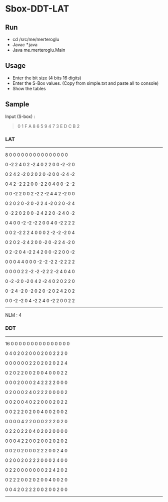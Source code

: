 # Sbox-DDT-LAT

## Run

* cd /src/me/merteroglu
* Javac *.java
* Java me.merteroglu.Main

## Usage

* Enter the bit size (4 bits 16 digits)
* Enter the S-Box values. (Copy from simple.txt and paste all to console)
* Show the tables

## Sample

Input (S-box) :

> 0
  1
  F
  A
  8
  6
  5
  9
  4
  7
  3
  E
  D
  C
  B
  2
  
### LAT 

----
8	0	0	0	0	0	0	0	0	0	0	0	0	0	0	0
	
0	-2	2	4	0	2	-2	4	0	2	2	0	0	-2	-2	0	

0	2	4	2	-2	0	2	0	2	0	-2	0	0	-2	4	-2	

0	4	2	-2	2	2	0	0	-2	2	0	4	0	0	-2	-2	

0	0	-2	2	0	0	2	-2	2	-2	4	4	2	-2	0	0	

0	2	0	2	0	-2	0	-2	2	4	-2	0	2	0	-2	4	

0	-2	2	0	2	0	0	-2	4	2	2	0	-2	4	0	-2	

0	4	0	0	-2	-2	-2	2	0	0	4	0	-2	2	2	2	

0	0	2	-2	2	2	4	0	0	0	2	-2	-2	-2	0	4	

0	2	0	2	-2	4	2	0	0	-2	0	-2	2	4	-2	0	

0	2	-2	0	4	-2	2	4	2	0	0	-2	2	0	0	-2	

0	0	0	4	4	0	0	0	-2	-2	-2	2	-2	2	2	2	

0	0	0	0	2	2	-2	-2	-2	2	2	-2	4	0	4	0	

0	-2	-2	0	-2	0	4	2	-2	4	0	2	0	2	2	0	

0	-2	4	-2	0	-2	0	2	0	-2	0	2	4	2	0	2	

0	0	-2	-2	0	4	-2	2	4	0	-2	2	0	0	2	2  

----

NLM : 4

### DDT

----

16	0	0	0	0	0	0	0	0	0	0	0	0	0	0	0
	
0	4	0	2	0	2	0	0	0	2	0	0	2	2	2	0
	
0	0	0	0	0	0	2	2	0	2	0	2	0	2	2	4
	
0	2	0	2	2	0	0	2	0	0	4	0	0	0	2	2
	
0	0	0	2	0	0	0	2	4	2	2	2	2	0	0	0
	
0	2	0	0	0	2	4	0	2	2	2	0	0	0	0	2
	
0	0	2	0	0	4	0	2	2	0	0	0	2	0	2	2
	
0	0	2	2	2	0	2	0	0	4	0	0	2	0	0	2
	
0	0	0	0	4	2	2	0	0	0	2	2	2	0	2	0
	
0	2	2	0	2	2	0	4	0	2	0	2	0	0	0	0
	
0	0	0	4	2	2	0	0	2	0	0	2	0	2	0	2
	
0	0	2	0	2	0	0	0	2	2	2	0	0	2	4	0
	
0	2	0	0	2	0	2	2	2	0	0	0	2	4	0	0
	
0	2	2	0	0	0	0	0	0	0	2	2	4	2	0	2
	
0	2	2	2	0	0	2	0	2	0	0	4	0	0	2	0
	
0	0	4	2	0	2	2	2	0	0	2	0	0	2	0	0

----